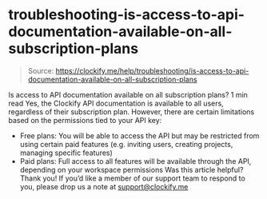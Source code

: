 # troubleshooting-is-access-to-api-documentation-available-on-all-subscription-plans

> Source: https://clockify.me/help/troubleshooting/is-access-to-api-documentation-available-on-all-subscription-plans

Is access to API documentation available on all subscription plans?
1 min read
Yes, the Clockify API documentation is available to all users, regardless of their subscription plan. However, there are certain limitations based on the permissions tied to your API key:
- Free plans: You will be able to access the API but may be restricted from using certain paid features (e.g. inviting users, creating projects, managing specific features)
- Paid plans: Full access to all features will be available through the API, depending on your workspace permissions
Was this article helpful?
Thank you! If you’d like a member of our support team to respond to you, please drop us a note at support@clockify.me